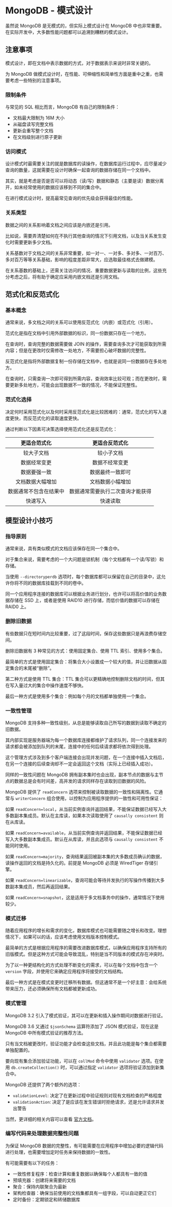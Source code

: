 # MongoDB - 模式设计


虽然说 MongoDB 是无模式的，但实际上模式设计在 MongoDB 中也非常重要。在实际开发中，大多数性能问题都可以追溯到糟糕的模式设计。

<!--more-->

## 注意事项

模式设计，即在文档中表示数据的方式，对于数据表示来说时非常关键的。

为 MongoDB 做模式设计时，在性能、可伸缩性和简单性方面是重中之重，也需要考虑一些特别的注意事项。

### 限制条件

与常见的 SQL 相比而言，MongoDB 有自己的限制条件：

- 文档最大限制为 16M 大小
- 从磁盘读写完整文档
- 更新会重写整个文档
- 在文档级别进行原子更新

### 访问模式

设计模式时最需要关注的就是数据库的读操作，在数据库运行过程中，应尽量减少查询的数量，这就需要在设计时确保一起查询的数据存储在同一个文档中。

其实，就是考虑是否是否可以将动态（读/写）数据和静态（主要是读）数据分离开，如未经常使用的数据应该移到不同的集合中。

在进行模式设计时，提高最常见查询的优先级会获得最佳的性能。

### 关系类型

数据之间的关系影响着文档之间应该是内嵌还是引用。

比如说，需要弄清楚如何在不执行其他查询的情况下引用文档，以及当关系发生变化时需要更新多少文档。

关系基数对于文档之间的关系非常重要，如一对一、一对多、多对多、一对百万、多对百万等等关系基础，影响的程度差距非常大，应选取最佳格式去做建模。

在关系基数的基础上，还需关注访问的情况、重要数据更新与读取的比例，这些充分考虑之后，将有助于确定应采用内嵌文档还是引用文档。

## 范式化和反范式化

### 基本概念

通常来说，多文档之间的关系可以使用反范式化（内嵌）或范式化（引用）。

范式化是指在文档中引用外部数据的标识，同一份数据只存在一个地方。

在查询时，查询完整的数据需要做 JOIN 的操作，需要查询多次才可能获取到所需内容；但是在更改时仅需修改一处地方，不需要担心破坏数据的完整性。

反范式化是指将外部数据复制一份存储在文档中，也就是说同一份数据存在多处地方。

在查询时，只需查询一次即可得到所需内容，查询效率比较可观；而在更改时，需要更新多处地方，可能会出现数据不一致的情况，不能保证完整性。

### 范式化选择

决定何时采用范式化以及何时采用反范式化是比较困难的：通常，范式化的写入速度更快，而反范式化的读取速度更快。

通过判断以下因素可决策选择使用范式化还是反范式化：

|      更适合范式化      |          更适合反范式化          |
|:----------------------:|:--------------------------------:|
|       较大子文档       |            较小子文档            |
|      数据经常变更      |          数据不经常变更          |
|      数据要强一致      |         数据最终一致即可         |
|    文档数据大幅增加    |         文档数据小幅增加         |
| 数据通常不包含在结果中 | 数据通常需要执行二次查询才能获得 |
|        快速写入        |             快速读取             |

## 模型设计小技巧

### 指导原则

通常来说，具有类似模式的文档应该保存在同一个集合中。

对于集合来说，需要考虑的一个大问题是锁机制（每个文档都有一个读/写锁）和存储。

当使用 `--directoryperdb` 选项时，每个数据库都可以保留在自己的目录中，这允许你将不同的数据库挂载到不同的卷中。

同一个应用程序连接的数据库可以根据业务进行划分，也许可以将高价值的业务数据存储在 SSD 上，或者是使用 RAID10 进行存储，而低价值的数据可以存储在 RAID0 上。

### 删除旧数据

有些数据只在短时间内比较重要，过了这段时间，保存这些数据只是再浪费存储空间。

删除旧数据有 3 种常见的方式：使用固定集合、使用 TTL 索引、使用多个集合。

最简单的方式是使用固定集合：将集合大小设置成一个较大的值，并让旧数据从固定集合的末尾被“删除”。

第二种方式是使用 TTL 集合：TTL 集合可以更精确地控制删除文档的时间，但其在写入量过大的集合中操作速度不够快。

最后一种方式是使用多个集合：例如每个月的文档都单独使用一个集合。

### 一致性管理

MongoDB 支持多种一致性级别，从总是能够读取自己所写的数据到读取不确定的旧数据。

其内部实现是服务器端为每一个数据库连接都维护了请求队列，同一个连接发来的请求都会被添加到队列的末尾，连接中的任何后续请求都将依次得到处理。

这个管理方式涉及到多个客户端连接会出现并发问题，在一个连接中插入文档后，在另一个连接的后续查询却不一定会返回这个文档（实际上已经插入成功）。

同样的一致性问题在 MongoDB 拥有副本集时也会出现，副本节点的数据与主节点的数据总是会有时间差，高并发的请求同样存在读取到旧数据的风险。

MongoDB 提供了 `readConcern` 选项来控制被读取数据的一致性和隔离性。它通常与 `writerConcern` 组合使用，以控制为应用程序提供的一致性和可用性保证：

如果 `readConcern=local`，从当前实例查询并返回结果，不能保证数据已经写入大多数副本集成员。默认在主库读，如果本次读取使用了 `causally consistent` 则在从库读。

如果 `readConcern=available`，从当前实例查询并返回结果，不能保证数据已经写入大多数副本集成员。默认在从库读，并且此选项与 `causally consistent` 不能同时使用。

如果 `readConcern=majority`，查询结果返回被副本集的大多数成员确认的数据，读操作返回的文档是持久化的。前提是 MongoDB 必须是 WiredTiger 存储引擎。

如果 `readConcern=linearizable`，查询可能会等待并发执行的写操作传播到大多数副本集成员，然后再返回结果。

如果 `readConcern=snapshot`，这是适用于多文档事务中的操作，通常情况下使用较少。

### 模式迁移

随着应用程序的增长和需求的变化，数据库模式也可能需要随之增长和改变。理想情况下，如果可以的话，应该考虑使用文档版本控制模式。

最简单的方式是根据应用程序的需要改进数据库模式，以确保应用程序支持所有的旧版模式。但是这种方式可能会导致混乱，特别是当不同版本的模式存在冲突时。

为了以一种更结构化的方式处理不断变化的需求，可以在每个文档中包含一个 `version` 字段，并使用它来确定应用程序将接受的文档结构。

最后一种方式是在模式变更时迁移所有数据。但这通常不是一个好主意：会给系统带来压力，还必须确保所有文档都被更新成功。

### 模式管理

MongoDB 3.2 引入了模式验证，其可以在更新和插入操作期间对数据进行验证。

MongoDB 3.6 又通过 `$jsonSchema` 运算符添加了 JSON 模式验证，现在这是 MongoDB 中所有模式验证的推荐方法。

只有当文档被更改时，验证功能才会检查这些文档，并且此功能是每个集合都需要单独配置的。

要向现有集合添加验证功能，可以在 `collMod` 命令中使用 `validator` 选项。在使用 `db.createCollection()` 时，可以通过指定 `validator` 选项将验证添加到新集合中。

MongoDB 还提供了两个额外的选项：

- `validationLevel`: 决定了在更新过程中验证规则对现有文档检查的严格程度
- `validationAction`: 决定了是应该在发生错误时拒绝请求，还是允许请求并发出警告

当然，更详细的相关内容可以查看 [官方文档](https://www.mongodb.com/docs/v6.0/core/schema-validation/specify-json-schema/)。

### 编写代码来处理数据完整性问题

为保证 MongoDB 数据的完整性，有可能需要在应用程序中增加必要的逻辑代码进行处理，也需要增加定时任务来保持数据的一致性。

有可能需要有以下的任务：

- 一致性修复程序：检查计算和重复数据以确保每个人都具有一致的值
- 预填充器：创建将来需要的文档
- 聚合：保持内联聚合为最新
- 架构检查器：确保当前使用的文档集都具有一组字段，可以自动更正它们
- 定时备份：定期锁定和转储数据库

